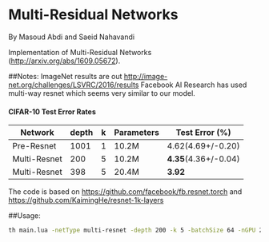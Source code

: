 Multi-Residual Networks
============================
By Masoud Abdi and Saeid Nahavandi


Implementation of Multi-Residual Networks (http://arxiv.org/abs/1609.05672).


##Notes: 
ImageNet results are out http://image-net.org/challenges/LSVRC/2016/results
Facebook AI Research has used multi-way resnet which seems very similar to our model.



#### CIFAR-10 Test Error Rates

| Network       | depth |  k  | Parameters | Test Error (%)       | 
| ------------- | ----- | --- | ---------- | -------------------- |
| Pre-Resnet    | 1001  |  1  |   10.2M    |  4.62(4.69+/-0.20)   | 
| Multi-Resnet  |  200  |  5  |   10.2M    |**4.35**(4.36+/-0.04) | 
| Multi-Resnet  |  398  |  5  |   20.4M    |       **3.92**       | 


The code is based on https://github.com/facebook/fb.resnet.torch and https://github.com/KaimingHe/resnet-1k-layers


##Usage:
```bash
th main.lua -netType multi-resnet -depth 200 -k 5 -batchSize 64 -nGPU 2 -nThreads 4 -dataset cifar10 -nEpochs 200 -shareGradInput false
```










